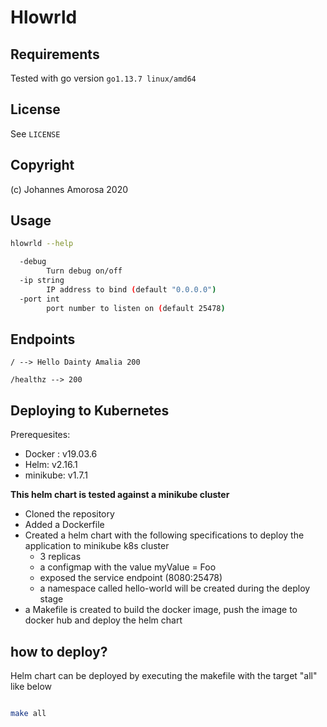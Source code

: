 # Hlowrld

## Requirements

Tested with go version `go1.13.7 linux/amd64`

## License

See `LICENSE`

## Copyright

(c) Johannes Amorosa 2020

## Usage

``` bash
hlowrld --help

  -debug
        Turn debug on/off
  -ip string
        IP address to bind (default "0.0.0.0")
  -port int
        port number to listen on (default 25478)
```

## Endpoints

`/ --> Hello Dainty Amalia 200`

`/healthz --> 200`


## Deploying to Kubernetes

Prerequesites: 

* Docker : v19.03.6
* Helm: v2.16.1
* minikube: v1.7.1


**This helm chart is tested against a minikube cluster**



   * Cloned the repository
   * Added a Dockerfile 
   * Created a helm chart with the following specifications to deploy the application to minikube k8s cluster
      * 3 replicas
      * a configmap with the value myValue = Foo
      * exposed the service endpoint (8080:25478)
      * a namespace called hello-world will be created during the deploy stage 
   * a Makefile is created to build the docker image, push the image to docker hub and deploy the helm chart 
    
    
## how to deploy? 

Helm chart can be deployed by executing the makefile with the target "all" like below 



``` bash

make all

```


            
